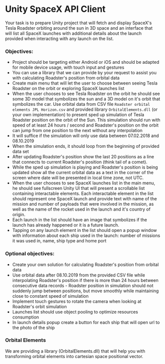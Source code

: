 # Unity SpaceX API Client

Your task is to prepare Unity project that will fetch and display SpaceX's Tesla Roadster orbiting around the sun in 3D space and 
an interface that will list all SpaceX launches with additional details about the launch provided when interacting with any launch on the 
list.

### Objectives:

* Project should be targeting either Android or iOS and should be adapted for mobile device usage, with touch input and gestures
* You can use a library that we can provide by your request to assist you with calculating Roadster's position from orbital data
* Create main menu that will let the user to choose between seeing Tesla Roadster on the orbit or exploring SpaceX launches list
* When the user chooses to see Tesla Roadster on the orbit he should see some 3D model that symbolizes the sun and a 3D model on it's orbit that symbolizes the car. Use orbital data from CSV file `Roadster orbital elements JPL Horizon.csv` and provided library `OrbitalElements.dll` (or your own implementation) to present sped up simulation of Tesla Roadster position on the orbit of the Sun. This simulation should run with speed of at least 24 hours / second and Roadster's position on the orbit can jump from one position to the next without any interpolation
* It will suffice if the simulation will only use data between 07.02.2018 and 08.10.2019
* When the simulation ends, it should loop from the beginning of provided data set
* After updating Roadster's position show the last 20 positions as a line that connects to current Roadster's position (think tail of a comet).
* While the sped up simulation is playing and Roadster's position is being updated show all the current orbital data as a text in the corner of the screen where date will be presented in local time zone, not UTC.
* When the user chooses to see SpaceX launches list in the main menu, he should see fullscreen Unity UI that will present a scrollable list containing interactable elements. Each interactable element in the list should represent one SpaceX launch and provide text with name of the mission and number of payloads that were involved in the mission, as well as the name of the rocket used in the launch and it's country of origin.
* Each launch in the list should have an image that symbolizes if the launch has already happened or it is a future launch.
* Tapping on any launch element in the list should open a popup window with information about each ship used in the launch: number of missions it was used in, name, ship type and home port

### Optional objectives:

* Create your own solution for calculating Roadster's position from orbital data
* Use orbital data after 08.10.2019 from the provided CSV file while interpolating Roadster's position if there is more than 24 hours between consecutive data records - Roadster position in simulation should not suddenly jump between positions, but move smoothly while maintaining close to constant speed of simulation
* Implement touch gestures to rotate the camera when looking at Roadster's orbit simulation
* Launches list should use object pooling to optimize resources consumption
* In launch details popup create a button for each ship that will open url to the photo of the ship

### Orbital Elements

We are providing a library (OrbitalElements.dll) that will help you with transforming orbital elements into cartesian space positional vector.
